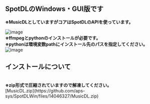 <h2>SpotDLのWindows・GUI版です</h2>
<strong>※MusicDLとしていますがコアはSpotDLのAPIを使っています。</strong>
<br>

![image](https://github.com/aps-sys/SpotDLWin/assets/72966280/2aaf1b3d-d6d4-4a02-ac98-5b5d071e1181)
<br>
<strong>※ffmpegとpythonのインストールが必要です。</strong>
<br>
<strong>※pythonは環境変数pathにインストール先のパスを指定してください。</strong>
<br>
![image](https://github.com/aps-sys/SpotDLWin/assets/72966280/f3db9ef2-eea8-498e-81a9-a9f537fcad2b)
<br>
<h2>インストールについて</h2>
<br>
<strong>※zip形式で圧縮されていますので解凍してください。</strong>
<br>[MusicDL.zip](https://github.com/aps-sys/SpotDLWin/files/14046327/MusicDL.zip)




